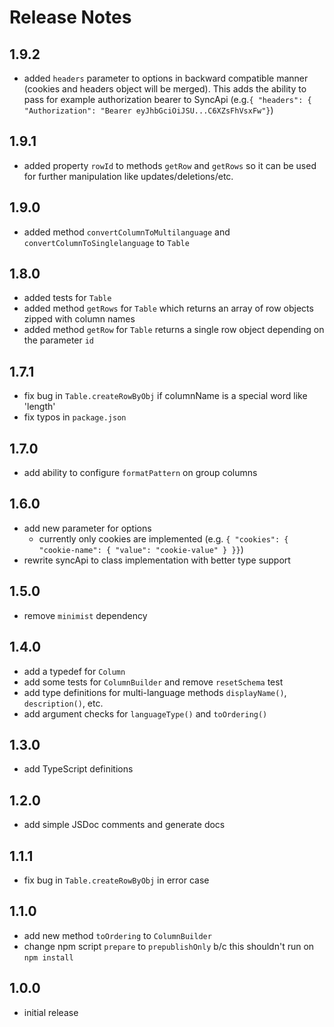 # Release Notes

## 1.9.2

* added `headers` parameter to options in backward compatible manner (cookies and headers object will be merged). This adds the ability to pass for example authorization bearer to SyncApi (e.g.`{ "headers": { "Authorization": "Bearer eyJhbGciOiJSU...C6XZsFhVsxFw"}`)

## 1.9.1

* added property `rowId` to methods `getRow` and `getRows` so it can be used for further manipulation like updates/deletions/etc.

## 1.9.0

* added method `convertColumnToMultilanguage` and `convertColumnToSinglelanguage` to `Table`

## 1.8.0

* added tests for `Table`
* added method `getRows` for `Table` which returns an array of row objects zipped with column names
* added method `getRow` for `Table` returns a single row object depending on the parameter `id`

## 1.7.1

* fix bug in `Table.createRowByObj` if columnName is a special word like 'length'
* fix typos in `package.json`

## 1.7.0

* add ability to configure `formatPattern` on group columns

## 1.6.0

* add new parameter for options
  * currently only cookies are implemented (e.g. `{ "cookies": { "cookie-name": { "value": "cookie-value" } }}`)
* rewrite syncApi to class implementation with better type support

## 1.5.0

* remove `minimist` dependency

## 1.4.0

* add a typedef for `Column`
* add some tests for `ColumnBuilder` and remove `resetSchema` test
* add type definitions for multi-language methods `displayName()`, `description()`, etc.
* add argument checks for `languageType()` and `toOrdering()`

## 1.3.0

* add TypeScript definitions

## 1.2.0

* add simple JSDoc comments and generate docs

## 1.1.1

* fix bug in `Table.createRowByObj` in error case

## 1.1.0

* add new method `toOrdering` to `ColumnBuilder`
* change npm script `prepare` to `prepublishOnly` b/c this shouldn't run on `npm install`

## 1.0.0

* initial release
